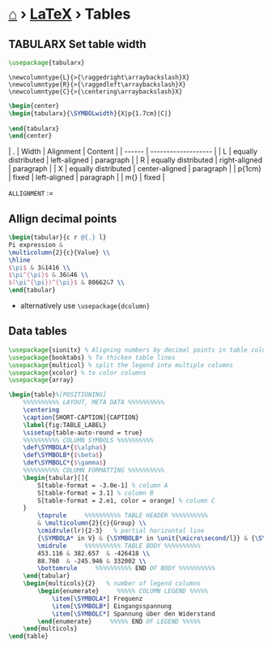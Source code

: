 # [⌂](../README.md) › [LaTeX](../README.md#latex) › **Tables**

## TABULARX Set table width

```latex
\usepackage{tabularx}
```

```
\newcolumntype{L}{>{\raggedright\arraybackslash}X}
\newcolumntype{R}{>{\raggedleft\arraybackslash}X}
\newcolumntype{C}{>{\centering\arraybackslash}X}
```

```latex
\begin{center}
\begin{tabularx}{\SYMBOLwidth}{X|p{1.7cm}|C|}
    
\end{tabularx}
\end{center}
```

| .      | Width               | Alignment      | Content   |
| ------ | ------------------- |
| L      | equally distributed | left-aligned   | paragraph |
| R      | equally distributed | right-aligned  | paragraph |
| X      | equally distributed | center-aligned | paragraph |
| p{1cm} | fixed               | left-aligned   | paragraph |
| m{}    | fixed               |

`ALLIGNMENT` := 


## Allign decimal points

```latex
\begin{tabular}{c r @{.} l}
Pi expression &
\multicolumn{2}{c}{Value} \\
\hline
$\pi$ & 3&1416 \\
$\pi^{\pi}$ & 36&46 \\
$(\pi^{\pi})^{\pi}$ & 80662&7 \\
\end{tabular}
```

- alternatively use `\usepackage{dcolumn}`


## Data tables

```latex
\usepackage{siunitx} % Aligning numbers by decimal points in table columns
\usepackage{booktabs} % To thicken table lines
\usepackage{multicol} % split the legend into multiple columns
\usepackage{xcolor} % to color columns
\usepackage{array}
```

```latex
\begin{table}%[POSITIONING]
    %%%%%%%%%% LAYOUT, META DATA %%%%%%%%%%
    \centering
    \caption[SHORT-CAPTION]{CAPTION}
    \label{fig:TABLE_LABEL}
    \sisetup{table-auto-round = true}
    %%%%%%%%%% COLUMN SYMBOLS %%%%%%%%%%
    \def\SYMBOLA*{$\alpha$}
    \def\SYMBOLB*{$\beta$}
    \def\SYMBOLC*{$\gamma$}
    %%%%%%%%%% COLUMN FORMATTING %%%%%%%%%%
    \begin{tabular}[]{
        S[table-format = -3.0e-1] % column A
        S[table-format = 3.1] % column B
        S[table-format = 2.e1, color = orange] % column C
    }
        \toprule     %%%%%%%%%% TABLE HEADER %%%%%%%%%%
        & \multicolumn{2}{c}{Group} \\
        \cmidrule(lr){2-3}   % partial horizontal line
        {\SYMBOLA* in V} & {\SYMBOLB* in \unit{\micro\second/l}} & {\SYMBOLC* in \unit{kg.\frac{m}{s}}}\\
        \midrule     %%%%%%%%%% TABLE BODY %%%%%%%%%%
        453.116 & 382.657  & -426418 \\
        88.760  & -245.946 & 332002 \\
        \bottomrule     %%%%%%%%%% END OF BODY %%%%%%%%%%
    \end{tabular}
    \begin{multicols}{2}   % number of legend columns
        \begin{enumerate}     %%%%% COLUMN LEGEND %%%%%
            \item[\SYMBOLA*] Frequenz
            \item[\SYMBOLB*] Eingangsspannung
            \item[\SYMBOLC*] Spannung über den Widerstand
        \end{enumerate}     %%%%% END OF LEGEND %%%%%
    \end{multicols}
\end{table}
```
